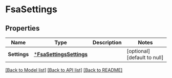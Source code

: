 # FsaSettings

## Properties
Name | Type | Description | Notes
------------ | ------------- | ------------- | -------------
**Settings** | [***FsaSettingsSettings**](FsaSettingsSettings.md) |  | [optional] [default to null]

[[Back to Model list]](../README.md#documentation-for-models) [[Back to API list]](../README.md#documentation-for-api-endpoints) [[Back to README]](../README.md)


